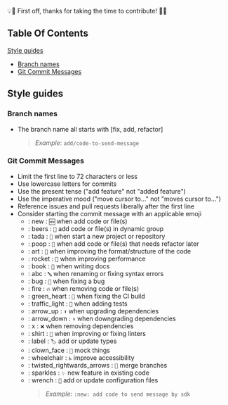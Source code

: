 :bulb::tada: First off, thanks for taking the time to contribute! :tada::bulb:

## Table Of Contents

[Style guides](#styleguides)

- [Branch names](#branch-names)
- [Git Commit Messages](#git-commit-messages)

## Style guides

### Branch names

- The branch name all starts with [fix, add, refactor]
  > _Example_: `add/code-to-send-message`

### Git Commit Messages

- Limit the first line to 72 characters or less
- Use lowercase letters for commits
- Use the present tense ("add feature" not "added feature")
- Use the imperative mood ("move cursor to..." not "moves cursor to...")
- Reference issues and pull requests liberally after the first line
- Consider starting the commit message with an applicable emoji
  - : new : `🆕` when add code or file(s)
  - : beers : `🍻` add code or file(s) in dynamic group
  - : tada : `🎉` when start a new project or repository
  - : poop : `💩` when add code or file(s) that needs refactor later
  - : art : `🎨` when improving the format/structure of the code
  - : rocket : `🚀` when improving performance
  - : book : `📖` when writing docs
  - : abc : `🔤` when renaming or fixing syntax errors
  - : bug : `🐛` when fixing a bug
  - : fire : `🔥` when removing code or file(s)
  - : green_heart : `💚` when fixing the CI build
  - : traffic_light : `🚥` when adding tests
  - : arrow_up : `⬆️` when upgrading dependencies
  - : arrow_down : `⬇️` when downgrading dependencies
  - : x : `❌` when removing dependencies
  - : shirt : `👕` when improving or fixing linters
  - : label : `🏷️` add or update types
  - : clown_face : `🤡` mock things
  - : wheelchair : `♿️` improve accessibility
  - : twisted_rightwards_arrows : `🔀` merge branches
  - : sparkles : `✨` new feature in existing code
  - : wrench : `🔧` add or update configuration files
    > _Example_: `:new: add code to send message by sdk`
